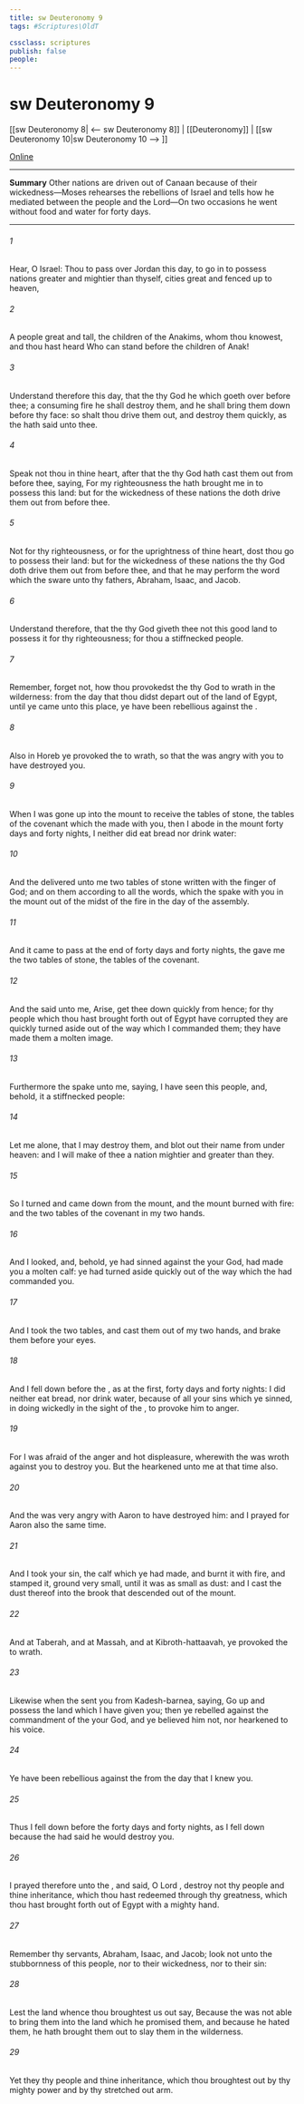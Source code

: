 ```yaml
---
title: sw Deuteronomy 9
tags: #Scriptures\OldT

cssclass: scriptures
publish: false
people:
---
```


# sw Deuteronomy 9
[[sw Deuteronomy 8| <-- sw Deuteronomy 8]] | [[Deuteronomy]] | [[sw Deuteronomy 10|sw Deuteronomy 10 --> ]]

[Online](https://churchofjesuschrist.org/study/scriptures/ot/deut/9?lang=eng)

---
__Summary__
Other nations are driven out of Canaan because of their wickedness—Moses rehearses the rebellions of Israel and tells how he mediated between the people and the Lord—On two occasions he went without food and water for forty days.

---
###### 1 
Hear, O Israel: Thou  to pass over Jordan this day, to go in to possess nations greater and mightier than thyself, cities great and fenced up to heaven,

###### 2 
A people great and tall, the children of the Anakims, whom thou knowest, and  thou hast heard  Who can stand before the children of Anak!

###### 3 
Understand therefore this day, that the  thy God  he which goeth over before thee;  a consuming fire he shall destroy them, and he shall bring them down before thy face: so shalt thou drive them out, and destroy them quickly, as the  hath said unto thee.

###### 4 
Speak not thou in thine heart, after that the  thy God hath cast them out from before thee, saying, For my righteousness the  hath brought me in to possess this land: but for the wickedness of these nations the  doth drive them out from before thee.

###### 5 
Not for thy righteousness, or for the uprightness of thine heart, dost thou go to possess their land: but for the wickedness of these nations the  thy God doth drive them out from before thee, and that he may perform the word which the  sware unto thy fathers, Abraham, Isaac, and Jacob.

###### 6 
Understand therefore, that the  thy God giveth thee not this good land to possess it for thy righteousness; for thou  a stiffnecked people.

###### 7 
Remember,  forget not, how thou provokedst the  thy God to wrath in the wilderness: from the day that thou didst depart out of the land of Egypt, until ye came unto this place, ye have been rebellious against the .

###### 8 
Also in Horeb ye provoked the  to wrath, so that the  was angry with you to have destroyed you.

###### 9 
When I was gone up into the mount to receive the tables of stone,  the tables of the covenant which the  made with you, then I abode in the mount forty days and forty nights, I neither did eat bread nor drink water:

###### 10 
And the  delivered unto me two tables of stone written with the finger of God; and on them  according to all the words, which the  spake with you in the mount out of the midst of the fire in the day of the assembly.

###### 11 
And it came to pass at the end of forty days and forty nights,  the  gave me the two tables of stone,  the tables of the covenant.

###### 12 
And the  said unto me, Arise, get thee down quickly from hence; for thy people which thou hast brought forth out of Egypt have corrupted  they are quickly turned aside out of the way which I commanded them; they have made them a molten image.

###### 13 
Furthermore the  spake unto me, saying, I have seen this people, and, behold, it  a stiffnecked people:

###### 14 
Let me alone, that I may destroy them, and blot out their name from under heaven: and I will make of thee a nation mightier and greater than they.

###### 15 
So I turned and came down from the mount, and the mount burned with fire: and the two tables of the covenant  in my two hands.

###### 16 
And I looked, and, behold, ye had sinned against the  your God,  had made you a molten calf: ye had turned aside quickly out of the way which the  had commanded you.

###### 17 
And I took the two tables, and cast them out of my two hands, and brake them before your eyes.

###### 18 
And I fell down before the , as at the first, forty days and forty nights: I did neither eat bread, nor drink water, because of all your sins which ye sinned, in doing wickedly in the sight of the , to provoke him to anger.

###### 19 
For I was afraid of the anger and hot displeasure, wherewith the  was wroth against you to destroy you. But the  hearkened unto me at that time also.

###### 20 
And the  was very angry with Aaron to have destroyed him: and I prayed for Aaron also the same time.

###### 21 
And I took your sin, the calf which ye had made, and burnt it with fire, and stamped it,  ground  very small,  until it was as small as dust: and I cast the dust thereof into the brook that descended out of the mount.

###### 22 
And at Taberah, and at Massah, and at Kibroth-hattaavah, ye provoked the  to wrath.

###### 23 
Likewise when the  sent you from Kadesh-barnea, saying, Go up and possess the land which I have given you; then ye rebelled against the commandment of the  your God, and ye believed him not, nor hearkened to his voice.

###### 24 
Ye have been rebellious against the  from the day that I knew you.

###### 25 
Thus I fell down before the  forty days and forty nights, as I fell down  because the  had said he would destroy you.

###### 26 
I prayed therefore unto the , and said, O Lord , destroy not thy people and thine inheritance, which thou hast redeemed through thy greatness, which thou hast brought forth out of Egypt with a mighty hand.

###### 27 
Remember thy servants, Abraham, Isaac, and Jacob; look not unto the stubbornness of this people, nor to their wickedness, nor to their sin:

###### 28 
Lest the land whence thou broughtest us out say, Because the  was not able to bring them into the land which he promised them, and because he hated them, he hath brought them out to slay them in the wilderness.

###### 29 
Yet they  thy people and thine inheritance, which thou broughtest out by thy mighty power and by thy stretched out arm.

